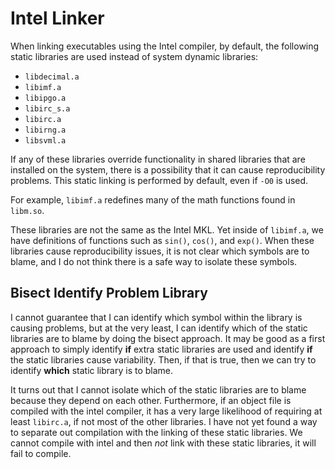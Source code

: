 # Intel Linker

When linking executables using the Intel compiler, by default, the following
static libraries are used instead of system dynamic libraries:

- `libdecimal.a`
- `libimf.a`
- `libipgo.a`
- `libirc_s.a`
- `libirc.a`
- `libirng.a`
- `libsvml.a`

If any of these libraries override functionality in shared libraries that are
installed on the system, there is a possibility that it can cause
reproducibility problems.  This static linking is performed by default, even if
`-O0` is used.

For example, `libimf.a` redefines many of the math functions found in
`libm.so`.

These libraries are not the same as the Intel MKL.  Yet inside of `libimf.a`,
we have definitions of functions such as `sin()`, `cos()`, and `exp()`.  When
these libraries cause reproducibility issues, it is not clear which symbols are
to blame, and I do not think there is a safe way to isolate these symbols.


## Bisect Identify Problem Library

I cannot guarantee that I can identify which symbol within the library is
causing problems, but at the very least, I can identify which of the static
libraries are to blame by doing the bisect approach.  It may be good as a first
approach to simply identify **if** extra static libraries are used and identify
**if** the static libraries cause variability.  Then, if that is true, then we
can try to identify **which** static library is to blame.

It turns out that I cannot isolate which of the static libraries are to blame
because they depend on each other.  Furthermore, if an object file is compiled
with the intel compiler, it has a very large likelihood of requiring at least
`libirc.a`, if not most of the other libraries.  I have not yet found a way to
separate out compilation with the linking of these static libraries.  We cannot
compile with intel and then _not_ link with these static libraries, it will
fail to compile.
